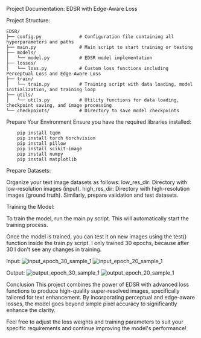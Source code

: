 Project Documentation: EDSR with Edge-Aware Loss

Project Structure:


	EDSR/
	├── config.py              # Configuration file containing all hyperparameters and paths
	├── main.py                # Main script to start training or testing
	├── models/
	│   └── model.py           # EDSR model implementation
	├── losses/
	│   └── loss.py            # Custom loss functions including Perceptual Loss and Edge-Aware Loss
	├── train/
	│   └── train.py           # Training script with data loading, model initialization, and training loop
	├── utils/
	│   └── utils.py           # Utility functions for data loading, checkpoint saving, and image processing
	└── checkpoints/           # Directory to save model checkpoints


Prepare Your Environment
Ensure you have the required libraries installed:

        pip install tqdm
        pip install torch torchvision
        pip install pillow
        pip install scikit-image
        pip install numpy
        pip install matplotlib

Prepare Datasets:


Organize your text image datasets as follows:
low_res_dir: Directory with low-resolution images (input).
high_res_dir: Directory with high-resolution images (ground truth).
Similarly, prepare validation and test datasets.

Training the Model:


To train the model, run the main.py script. This will automatically start the training process.





Once the model is trained, you can test it on new images using the test() function inside the train.py script.
I only trained 30 epochs, because after 30 I don't see any changes in training.


Input:
![input_epoch_30_sample_1](https://github.com/user-attachments/assets/ad150d41-c3f0-41b8-b1ef-2277856d7c27)
![input_epoch_20_sample_1](https://github.com/user-attachments/assets/50eca069-7b4a-415b-a9bd-b220cb423291)

Output:
![output_epoch_30_sample_1](https://github.com/user-attachments/assets/41b01f9a-8d7d-4ca5-a0ee-7cfb81b7bcae)
![output_epoch_20_sample_1](https://github.com/user-attachments/assets/3d2d9121-c5b8-4de2-94f2-5b4cebc03cc1)


Conclusion
This project combines the power of EDSR with advanced loss functions to produce high-quality super-resolved images, specifically tailored for text enhancement. By incorporating perceptual and edge-aware losses, the model goes beyond simple pixel accuracy to significantly enhance the clarity.


Feel free to adjust the loss weights and training parameters to suit your specific requirements and continue improving the model's performance!


